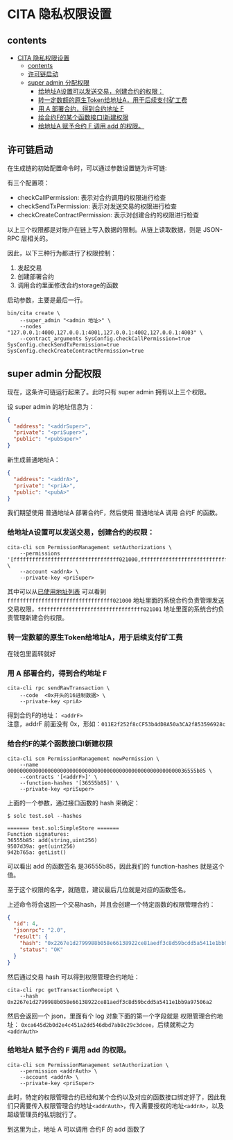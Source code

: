 # CITA 隐私权限设置

## contents
- [CITA 隐私权限设置](#cita-%e9%9a%90%e7%a7%81%e6%9d%83%e9%99%90%e8%ae%be%e7%bd%ae)
  - [contents](#contents)
  - [许可链启动](#%e8%ae%b8%e5%8f%af%e9%93%be%e5%90%af%e5%8a%a8)
  - [super admin 分配权限](#super-admin-%e5%88%86%e9%85%8d%e6%9d%83%e9%99%90)
    - [给地址A设置可以发送交易，创建合约的权限：](#%e7%bb%99%e5%9c%b0%e5%9d%80a%e8%ae%be%e7%bd%ae%e5%8f%af%e4%bb%a5%e5%8f%91%e9%80%81%e4%ba%a4%e6%98%93%e5%88%9b%e5%bb%ba%e5%90%88%e7%ba%a6%e7%9a%84%e6%9d%83%e9%99%90)
    - [转一定数额的原生Token给地址A，用于后续支付矿工费](#%e8%bd%ac%e4%b8%80%e5%ae%9a%e6%95%b0%e9%a2%9d%e7%9a%84%e5%8e%9f%e7%94%9ftoken%e7%bb%99%e5%9c%b0%e5%9d%80a%e7%94%a8%e4%ba%8e%e5%90%8e%e7%bb%ad%e6%94%af%e4%bb%98%e7%9f%bf%e5%b7%a5%e8%b4%b9)
    - [用 A 部署合约，得到合约地址 F](#%e7%94%a8-a-%e9%83%a8%e7%bd%b2%e5%90%88%e7%ba%a6%e5%be%97%e5%88%b0%e5%90%88%e7%ba%a6%e5%9c%b0%e5%9d%80-f)
    - [给合约F的某个函数接口I新建权限](#%e7%bb%99%e5%90%88%e7%ba%a6f%e7%9a%84%e6%9f%90%e4%b8%aa%e5%87%bd%e6%95%b0%e6%8e%a5%e5%8f%a3i%e6%96%b0%e5%bb%ba%e6%9d%83%e9%99%90)
    - [给地址A 赋予合约 F 调用 add 的权限。](#%e7%bb%99%e5%9c%b0%e5%9d%80a-%e8%b5%8b%e4%ba%88%e5%90%88%e7%ba%a6-f-%e8%b0%83%e7%94%a8-add-%e7%9a%84%e6%9d%83%e9%99%90)


## 许可链启动
在生成链的初始配置命令时，可以通过参数设置链为许可链:

有三个配置项：

* checkCallPermission: 表示对合约调用的权限进行检查
* checkSendTxPermission: 表示对发送交易的权限进行检查
* checkCreateContractPermission: 表示对创建合约的权限进行检查

以上三个权限都是对账户在链上写入数据的限制。从链上读取数据，则是 JSON-RPC 层相关的。

因此，以下三种行为都进行了权限控制：
1. 发起交易
2. 创建部署合约
3. 调用合约里面修改合约storage的函数

启动参数，主要是最后一行。
```shell
bin/cita create \
    --super_admin "<admin 地址>" \
    --nodes "127.0.0.1:4000,127.0.0.1:4001,127.0.0.1:4002,127.0.0.1:4003" \
    --contract_arguments SysConfig.checkCallPermission=true SysConfig.checkSendTxPermission=true SysConfig.checkCreateContractPermission=true
```

## super admin 分配权限
现在，这条许可链运行起来了。此时只有 super admin 拥有以上三个权限。

设 super admin 的地址信息为：
```json
{
  "address": "<addrSuper>",
  "private": "<priSuper>",
  "public": "<pubSuper>"
}
```
新生成普通地址A：
```json
{
  "address": "<addrA>",
  "private": "<priA>",
  "public": "<pubA>"
}
```
我们期望使用 普通地址A 部署合约F，然后使用 普通地址A 调用 合约F 的函数。

### 给地址A设置可以发送交易，创建合约的权限：
```shell
cita-cli scm PermissionManagement setAuthorizations \
    --permissions '[ffffffffffffffffffffffffffffffffff021000,ffffffffffffffffffffffffffffffffff021001]' \
    --account <addrA> \
    --private-key <priSuper>

```

其中可以从[已使用地址列表](https://docs.citahub.com/zh-CN/cita/addresses#%E5%B7%B2%E4%BD%BF%E7%94%A8%E5%9C%B0%E5%9D%80%E5%88%97%E8%A1%A8) 可以看到 `ffffffffffffffffffffffffffffffffff021000` 地址里面的系统合约负责管理发送交易权限，`ffffffffffffffffffffffffffffffffff021001` 地址里面的系统合约负责管理新建合约权限。

### 转一定数额的原生Token给地址A，用于后续支付矿工费
在钱包里面转就好

### 用 A 部署合约，得到合约地址 F
```shell
cita-cli rpc sendRawTransaction \
    --code  <0x开头的16进制数据> \
    --private-key <priA>
```

得到合约F的地址：
`<addrF>`  
注意，addrF 前面没有 0x，形如：`011E2f252f8cCF53b4dD8A50a3CA2f853596928c`

### 给合约F的某个函数接口I新建权限
```shell
cita-cli scm PermissionManagement newPermission \
    --name 0000000000000000000000000000000000000000000000000000000036555b85 \
    --contracts '[<addrF>]' \
    --function-hashes '[36555b85]' \
    --private-key <priSuper>
```
上面的一个参数，通过接口函数的 hash 来确定：
```shell
$ solc test.sol --hashes

======= test.sol:SimpleStore =======
Function signatures: 
36555b85: add(string,uint256)
9507d39a: get(uint256)
942b765a: getList()
```
可以看出 add 的函数签名 是36555b85，因此我们的 function-hashes 就是这个值。

至于这个权限的名字，就随意，建议最后几位就是对应的函数签名。


上述命令将会返回一个交易hash，并且会创建一个特定函数的权限管理合约：
```json
{
  "id": 4,
  "jsonrpc": "2.0",
  "result": {
    "hash": "0x2267e1d2799988b058e66138922ce81aedf3c8d59bcdd5a5411e1bb9a97506a2",
    "status": "OK"
  }
}
```
然后通过交易 hash 可以得到权限管理合约地址：
```shell
cita-cli rpc getTransactionReceipt \
    --hash 0x2267e1d2799988b058e66138922ce81aedf3c8d59bcdd5a5411e1bb9a97506a2
```
然后会返回一个 json，里面有个 log 对象下面的第一个字段就是 权限管理合约地址：
`0xca645d2b0d2e4c451a2dd546dbd7ab8c29c3dcee`，后续就称之为 `<addrAuth>`

### 给地址A 赋予合约 F 调用 add 的权限。
```shell
cita-cli scm PermissionManagement setAuthorization \
    --permission <addrAuth> \
    --account <addrA> \
    --private-key <priSuper> 
```

此时，特定的权限管理合约已经和某个合约以及对应的函数接口绑定好了，因此我们只需要传入权限管理合约地址`<addrAuth>`，传入需要授权的地址`<addrA>`，以及超级管理员的私钥就行了。

到这里为止，地址 A 可以调用 合约F 的 add 函数了
